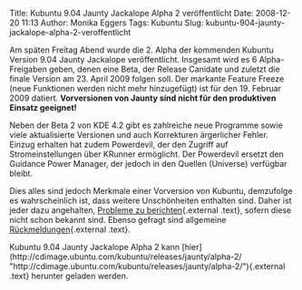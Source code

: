 Title: Kubuntu 9.04 Jaunty Jackalope Alpha 2 veröffentlicht
Date: 2008-12-20 11:13
Author: Monika Eggers
Tags: Kubuntu
Slug: kubuntu-904-jaunty-jackalope-alpha-2-veroffentlicht

Am späten Freitag Abend wurde die 2. Alpha der kommenden Kubuntu Version
9.04 Jaunty Jackalope veröffentlicht. Insgesamt wird es 6
Alpha-Freigaben geben, denen eine Beta, der Release Canidate und zuletzt
die finale Version am 23. April 2009 folgen soll. Der markante Feature
Freeze (neue Funktionen werden nicht mehr hinzugefügt) ist für den 19.
Februar 2009 datiert. **Vorversionen von Jaunty sind nicht für den
produktiven Einsatz geeignet!**

</p>
Neben der Beta 2 von KDE 4.2 gibt es zahlreiche neue Programme sowie
viele aktualisierte Versionen und auch Korrekturen ärgerlicher Fehler.
Einzug erhalten hat zudem Powerdevil, der den Zugriff auf
Stromeinstellungen über KRunner ermöglicht. Der Powerdevil ersetzt den
Guidance Power Manager, der jedoch in den Quellen (Universe) verfügbar
bleibt.

</p>
<!--break--><!--break-->

Dies alles sind jedoch Merkmale einer Vorversion von Kubuntu, demzufolge
es wahrscheinlich ist, dass weitere Unschönheiten enthalten sind. Daher
ist jeder dazu angehalten, [Probleme zu
berichten](https://launchpad.net/distros/ubuntu/+filebug "https://launchpad.net/distros/ubuntu/+filebug"){.external
.text}, sofern diese nicht schon bekannt sind. Ebenso gefragt sind
allgemeine
[Rückmeldungen](https://wiki.kubuntu.org/JauntyJacalope/Alpha2/Kubuntu/Feedback "https://wiki.kubuntu.org/JauntyJacalope/Alpha2/Kubuntu/Feedback"){.external
.text}.

</p>
Kubuntu 9.04 Jaunty Jackalope Alpha 2 kann
[hier](http://cdimage.ubuntu.com/kubuntu/releases/jaunty/alpha-2/ "http://cdimage.ubuntu.com/kubuntu/releases/jaunty/alpha-2/"){.external
.text} herunter geladen werden.

</p>

